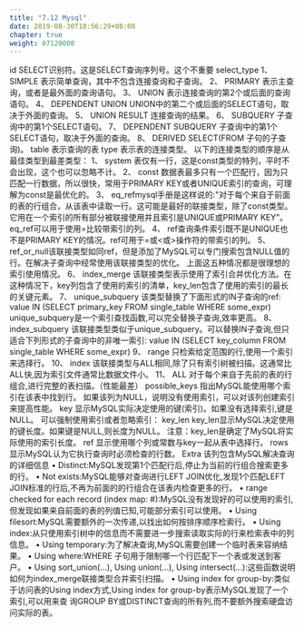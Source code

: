```yaml
---
title: "7.12 Mysql"
date: 2019-08-30T10:56:29+08:00
chapter: true
weight: 07120000
---
```

id SELECT识别符。这是SELECT查询序列号。这个不重要
select_type 1、 SIMPLE
 表示简单查询，其中不包含连接查询和子查询。
 2、 PRIMARY
 表示主查询，或者是最外面的查询语句。
 3、 UNION
 表示连接查询的第2个或后面的查询语句。
 4、 DEPENDENT UNION
 UNION中的第二个或后面的SELECT语句，取决于外面的查询。
 5、 UNION RESULT
 连接查询的结果。
 6、 SUBQUERY
 子查询中的第1个SELECT语句。
 7、 DEPENDENT SUBQUERY
 子查询中的第1个SELECT语句，取决于外面的查询。
 8、 DERIVED
 SELECT(FROM 子句的子查询)。
table 表示查询的表
type 表示表的连接类型。
 以下的连接类型的顺序是从最佳类型到最差类型：
 1、 system
 表仅有一行，这是const类型的特列，平时不会出现，这个也可以忽略不计。
 2、 const
 数据表最多只有一个匹配行，因为只匹配一行数据，所以很快，常用于PRIMARY KEY或者UNIQUE索引的查询，可理解为const是最优化的。
 3、 eq_refmysql手册是这样说的:"对于每个来自于前面的表的行组合，从该表中读取一行。这可能是最好的联接类型，除了const类型。它用在一个索引的所有部分被联接使用并且索引是UNIQUE或PRIMARY KEY"。eq_ref可以用于使用=比较带索引的列。
 4、 ref查询条件索引既不是UNIQUE也不是PRIMARY KEY的情况。ref可用于=或<或>操作符的带索引的列。
 5、 ref_or_null该联接类型如同ref，但是添加了MySQL可以专门搜索包含NULL值的行。在解决子查询中经常使用该联接类型的优化。
 上面这五种情况都是很理想的索引使用情况。
 6、 index_merge
 该联接类型表示使用了索引合并优化方法。在这种情况下，key列包含了使用的索引的清单，key_len包含了使用的索引的最长的关键元素。
 7、 unique_subquery
 该类型替换了下面形式的IN子查询的ref: value IN (SELECT primary_key FROM single_table WHERE some_expr)
 unique_subquery是一个索引查找函数,可以完全替换子查询,效率更高。
 8、 index_subquery
 该联接类型类似于unique_subquery。可以替换IN子查询,但只适合下列形式的子查询中的非唯一索引: value IN (SELECT key_column FROM single_table WHERE some_expr)
 9、 range
 只检索给定范围的行,使用一个索引来选择行。
 10、 index
 该联接类型与ALL相同,除了只有索引树被扫描。这通常比ALL快,因为索引文件通常比数据文件小。
 11、 ALL
 对于每个来自于先前的表的行组合,进行完整的表扫描。（性能最差）
possible_keys 指出MySQL能使用哪个索引在该表中找到行。
 如果该列为NULL，说明没有使用索引，可以对该列创建索引来提高性能。
key 显示MySQL实际决定使用的键(索引)。如果没有选择索引,键是NULL。
 可以强制使用索引或者忽略索引：
key_len key_len显示MySQL决定使用的键长度。如果键是NULL,则长度为NULL。
 注意：key_len是确定了MySQL将实际使用的索引长度。
ref 显示使用哪个列或常数与key一起从表中选择行。
rows 显示MySQL认为它执行查询时必须检查的行数。
Extra 该列包含MySQL解决查询的详细信息
 • Distinct:MySQL发现第1个匹配行后,停止为当前的行组合搜索更多的行。
 • Not exists:MySQL能够对查询进行LEFT JOIN优化,发现1个匹配LEFT JOIN标准的行后,不再为前面的的行组合在该表内检查更多的行。
 • range checked for each record (index map: #):MySQL没有发现好的可以使用的索引,但发现如果来自前面的表的列值已知,可能部分索引可以使用。
 • Using filesort:MySQL需要额外的一次传递,以找出如何按排序顺序检索行。
 • Using index:从只使用索引树中的信息而不需要进一步搜索读取实际的行来检索表中的列信息。
 • Using temporary:为了解决查询,MySQL需要创建一个临时表来容纳结果。
 • Using where:WHERE 子句用于限制哪一个行匹配下一个表或发送到客户。
 • Using sort_union(...), Using union(...), Using intersect(...):这些函数说明如何为index_merge联接类型合并索引扫描。
 • Using index for group-by:类似于访问表的Using index方式,Using index for group-by表示MySQL发现了一个索引,可以用来查 询GROUP BY或DISTINCT查询的所有列,而不要额外搜索硬盘访问实际的表。
 
